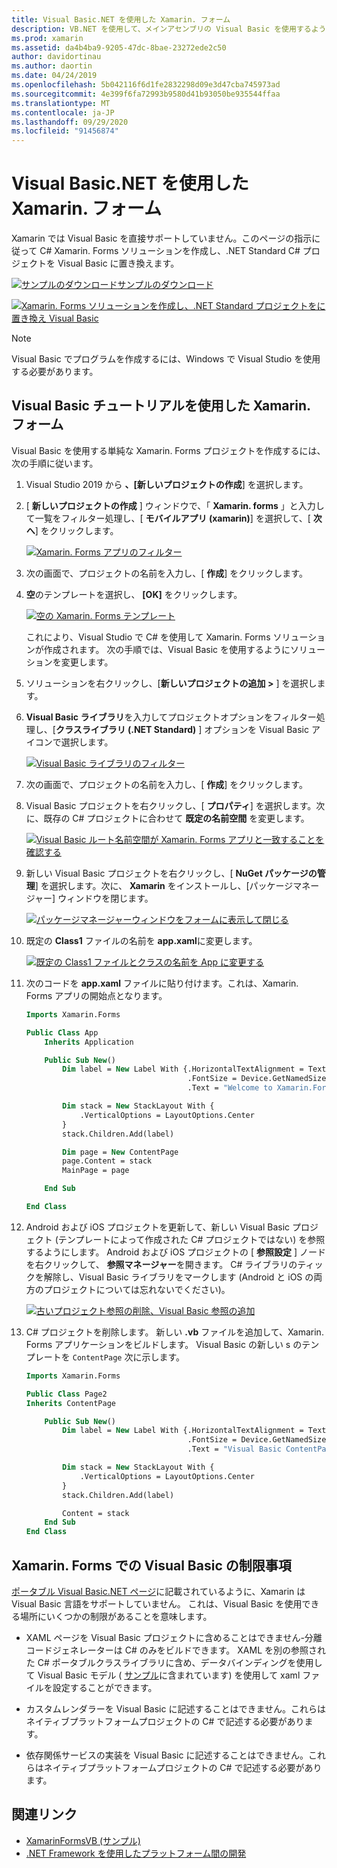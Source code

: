 ```yaml
---
title: Visual Basic.NET を使用した Xamarin. フォーム
description: VB.NET を使用して、メインアセンブリの Visual Basic を使用するように Xamarin プロジェクトテンプレートを変更できます。これにより、を使用してクロスプラットフォームのモバイルアプリを構築できます。
ms.prod: xamarin
ms.assetid: da4b4ba9-9205-47dc-8bae-23272ede2c50
author: davidortinau
ms.author: daortin
ms.date: 04/24/2019
ms.openlocfilehash: 5b042116f6d1fe2832298d09e3d47cba745973ad
ms.sourcegitcommit: 4e399f6fa72993b9580d41b93050be935544ffaa
ms.translationtype: MT
ms.contentlocale: ja-JP
ms.lasthandoff: 09/29/2020
ms.locfileid: "91456874"
---
```

# <a name="xamarinforms-using-visual-basicnet"></a>Visual Basic.NET を使用した Xamarin. フォーム

Xamarin では Visual Basic を直接サポートしていません。このページの指示に従って C# Xamarin. Forms ソリューションを作成し、.NET Standard C# プロジェクトを Visual Basic に置き換えます。

[![サンプルのダウンロード](~/media/shared/download.png)サンプルのダウンロード](https://docs.microsoft.com/samples/xamarin/mobile-samples/visualbasic-xamarinformsvb/)

[![Xamarin. Forms ソリューションを作成し、.NET Standard プロジェクトをに置き換え Visual Basic](xamarin-forms-images/hero-sml.png)](xamarin-forms-images/hero.png#lightbox)

> [!NOTE]
> Visual Basic でプログラムを作成するには、Windows で Visual Studio を使用する必要があります。

## <a name="xamarinforms-with-visual-basic-walkthrough"></a>Visual Basic チュートリアルを使用した Xamarin. フォーム

Visual Basic を使用する単純な Xamarin. Forms プロジェクトを作成するには、次の手順に従います。

1. Visual Studio 2019 から **、[新しいプロジェクトの作成**] を選択します。

2. [ **新しいプロジェクトの作成** ] ウィンドウで、「 **Xamarin. forms** 」と入力して一覧をフィルター処理し、[ **モバイルアプリ (xamarin)**] を選択して、[ **次へ**] をクリックします。

    [![Xamarin. Forms アプリのフィルター](xamarin-forms-images/02-sml.png)](xamarin-forms-images/02.png#lightbox)

3. 次の画面で、プロジェクトの名前を入力し、[ **作成**] をクリックします。

4. **空**のテンプレートを選択し、 **[OK]** をクリックします。

    [![空の Xamarin. Forms テンプレート](xamarin-forms-images/04-sml.png)](xamarin-forms-images/04.png#lightbox)

    これにより、Visual Studio で C# を使用して Xamarin. Forms ソリューションが作成されます。 次の手順では、Visual Basic を使用するようにソリューションを変更します。

5. ソリューションを右クリックし、[**新しいプロジェクトの追加 >** ] を選択します。

6. **Visual Basic ライブラリ**を入力してプロジェクトオプションをフィルター処理し、[**クラスライブラリ (.NET Standard)** ] オプションを Visual Basic アイコンで選択します。

    [![Visual Basic ライブラリのフィルター](xamarin-forms-images/06-sml.png)](xamarin-forms-images/06.png#lightbox)

7. 次の画面で、プロジェクトの名前を入力し、[ **作成**] をクリックします。

8. Visual Basic プロジェクトを右クリックし、[ **プロパティ**] を選択します。次に、既存の C# プロジェクトに合わせて **既定の名前空間** を変更します。

    [![Visual Basic ルート名前空間が Xamarin. Forms アプリと一致することを確認する](xamarin-forms-images/07a-sml.png)](xamarin-forms-images/07a.png#lightbox)

9. 新しい Visual Basic プロジェクトを右クリックし、[ **NuGet パッケージの管理**] を選択します。次に、 **Xamarin** をインストールし、[パッケージマネージャー] ウィンドウを閉じます。

    [![パッケージマネージャーウィンドウをフォームに表示して閉じる](xamarin-forms-images/07b-sml.png)](xamarin-forms-images/07b.png#lightbox)

10. 既定の **Class1** ファイルの名前を **app.xaml**に変更します。

    [![既定の Class1 ファイルとクラスの名前を App に変更する](xamarin-forms-images/08.png)](xamarin-forms-images/08.png#lightbox)

11. 次のコードを **app.xaml** ファイルに貼り付けます。これは、Xamarin. Forms アプリの開始点となります。

    ```vb
    Imports Xamarin.Forms

    Public Class App
        Inherits Application

        Public Sub New()
            Dim label = New Label With {.HorizontalTextAlignment = TextAlignment.Center,
                                        .FontSize = Device.GetNamedSize(NamedSize.Medium, GetType(Label)),
                                        .Text = "Welcome to Xamarin.Forms with Visual Basic.NET"}

            Dim stack = New StackLayout With {
                .VerticalOptions = LayoutOptions.Center
            }
            stack.Children.Add(label)

            Dim page = New ContentPage
            page.Content = stack
            MainPage = page

        End Sub

    End Class
    ```

12. Android および iOS プロジェクトを更新して、新しい Visual Basic プロジェクト (テンプレートによって作成された C# プロジェクトではない) を参照するようにします。
Android および iOS プロジェクトの [ **参照設定** ] ノードを右クリックして、 **参照マネージャー**を開きます。 C# ライブラリのティックを解除し、Visual Basic ライブラリをマークします (Android と iOS の両方のプロジェクトについては忘れないでください)。

    [![古いプロジェクト参照の削除、Visual Basic 参照の追加](xamarin-forms-images/10-sml.png)](xamarin-forms-images/10.png#lightbox)

13. C# プロジェクトを削除します。 新しい **.vb** ファイルを追加して、Xamarin. Forms アプリケーションをビルドします。 Visual Basic の新しい s のテンプレートを `ContentPage` 次に示します。

    ```vb
    Imports Xamarin.Forms

    Public Class Page2
    Inherits ContentPage

        Public Sub New()
            Dim label = New Label With {.HorizontalTextAlignment = TextAlignment.Center,
                                        .FontSize = Device.GetNamedSize(NamedSize.Medium, GetType(Label)),
                                        .Text = "Visual Basic ContentPage"}

            Dim stack = New StackLayout With {
                .VerticalOptions = LayoutOptions.Center
            }
            stack.Children.Add(label)

            Content = stack
        End Sub
    End Class
    ```

## <a name="limitations-of-visual-basic-in-xamarinforms"></a>Xamarin. Forms での Visual Basic の制限事項

[ポータブル Visual Basic.NET ページ](~/cross-platform/platform/visual-basic/index.md)に記載されているように、Xamarin は Visual Basic 言語をサポートしていません。 これは、Visual Basic を使用できる場所にいくつかの制限があることを意味します。

- XAML ページを Visual Basic プロジェクトに含めることはできません-分離コードジェネレーターは C# のみをビルドできます。 XAML を別の参照された C# ポータブルクラスライブラリに含め、データバインディングを使用して Visual Basic モデル ( [サンプル](https://github.com/xamarin/mobile-samples/tree/master/VisualBasic/XamarinFormsVB)に含まれています) を使用して xaml ファイルを設定することができます。

- カスタムレンダラーを Visual Basic に記述することはできません。これらはネイティブプラットフォームプロジェクトの C# で記述する必要があります。

- 依存関係サービスの実装を Visual Basic に記述することはできません。これらはネイティブプラットフォームプロジェクトの C# で記述する必要があります。

## <a name="related-links"></a>関連リンク

- [XamarinFormsVB (サンプル)](/samples/xamarin/mobile-samples/visualbasic-xamarinformsvb/)
- [.NET Framework を使用したプラットフォーム間の開発](/dotnet/standard/cross-platform/)